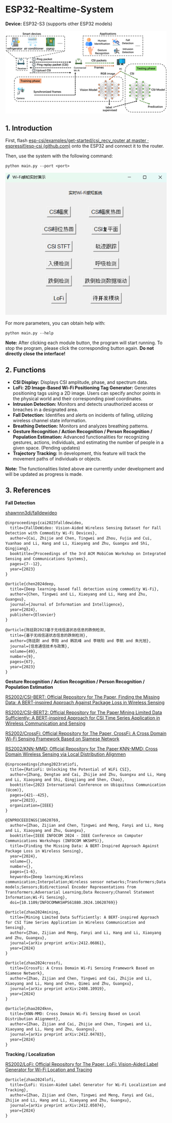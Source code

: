 # ESP32-Realtime-System

**Device:** ESP32-S3 (supports other ESP32 models)

![](./fig/main.png)



## 1. Introduction

First, flash [esp-csi/examples/get-started/csi_recv_router at master · espressif/esp-csi (github.com)](https://github.com/espressif/esp-csi/tree/master/examples/get-started/csi_recv_router) onto the ESP32 and connect it to the router.

Then, use the system with the following command:

```shell
python main.py --port <port>
```

![](./fig/ui.png)



For more parameters, you can obtain help with:

```shell
python main.py --help
```

**Note:** After clicking each module button, the program will start running. To stop the program, please click the corresponding button again. **Do not directly close the interface!**



## 2. Functions

- **CSI Display:** Displays CSI amplitude, phase, and spectrum data.
- **LoFi: 2D Image-Based Wi-Fi Positioning Tag Generator:** Generates positioning tags using a 2D image. Users can specify anchor points in the physical world and their corresponding pixel coordinates.
- **Intrusion Detection:** Monitors and detects unauthorized access or breaches in a designated area.
- **Fall Detection:** Identifies and alerts on incidents of falling, utilizing wireless channel state information.
- **Breathing Detection:** Monitors and analyzes breathing patterns.
- **Gesture Recognition / Action Recognition / Person Recognition / Population Estimation:** Advanced functionalities for recognizing gestures, actions, individuals, and estimating the number of people in a given space. (Pending updates)
- **Trajectory Tracking:** In development, this feature will track the movement paths of individuals or objects.

**Note:** The functionalities listed above are currently under development and will be updated as progress is made.



## 3. References

**Fall Detection**

[shawnnn3di/falldewideo](https://github.com/shawnnn3di/falldewideo)

```
@inproceedings{cai2023falldewideo,
  title={FallDeWideo: Vision-Aided Wireless Sensing Dataset for Fall Detection with Commodity Wi-Fi Devices},
  author={Cai, Zhijie and Chen, Tingwei and Zhou, Fujia and Cui, Yuanhao and Li, Hang and Li, Xiaoyang and Zhu, Guangxu and Shi, Qingjiang},
  booktitle={Proceedings of the 3rd ACM MobiCom Workshop on Integrated Sensing and Communications Systems},
  pages={7--12},
  year={2023}
}
```

```
@article{chen2024deep,
  title={Deep learning-based fall detection using commodity Wi-Fi},
  author={Chen, Tingwei and Li, Xiaoyang and Li, Hang and Zhu, Guangxu},
  journal={Journal of Information and Intelligence},
  year={2024},
  publisher={Elsevier}
}
```

```
@article{陈廷尉2023基于无线信道状态信息的跌倒检测,
  title={基于无线信道状态信息的跌倒检测},
  author={陈廷尉 and 李阳 and 韩凯峰 and 李晓阳 and 李航 and 朱光旭},
  journal={信息通信技术与政策},
  volume={49},
  number={9},
  pages={67},
  year={2023}
}
```



**Gesture Recognition / Action Recognition / Person Recognition / Population Estimation**

[RS2002/CSI-BERT: Official Repository for The Paper, Finding the Missing Data: A BERT-inspired Approach Against Package Loss in Wireless Sensing](https://github.com/RS2002/CSI-BERT)

[RS2002/CSI-BERT2: Official Repository for The Paper,Mining Limited Data Sufficiently: A BERT-inspired Approach for CSI Time Series Application in Wireless Communication and Sensing](https://github.com/RS2002/CSI-BERT2)

[RS2002/CrossFi: Official Repository for The Paper, CrossFi: A Cross Domain Wi-Fi Sensing Framework Based on Siamese Network](https://github.com/RS2002/CrossFi)

[RS2002/KNN-MMD: Official Repository for The Paper,KNN-MMD: Cross Domain Wireless Sensing via Local Distribution Alignmen](https://github.com/RS2002/KNN-MMD)



```
@inproceedings{zhang2023ratiofi,
  title={RatioFi: Unlocking the Potential of WiFi CSI},
  author={Zhang, Dengtao and Cai, Zhijie and Zhu, Guangxu and Li, Hang and Li, Xiaoyang and Shi, Qingjiang and Shen, Chao},
  booktitle={2023 International Conference on Ubiquitous Communication (Ucom)},
  pages={421--425},
  year={2023},
  organization={IEEE}
}
```

```
@INPROCEEDINGS{10620769,
  author={Zhao, Zijian and Chen, Tingwei and Meng, Fanyi and Li, Hang and Li, Xiaoyang and Zhu, Guangxu},
  booktitle={IEEE INFOCOM 2024 - IEEE Conference on Computer Communications Workshops (INFOCOM WKSHPS)}, 
  title={Finding the Missing Data: A BERT-Inspired Approach Against Package Loss in Wireless Sensing}, 
  year={2024},
  volume={},
  number={},
  pages={1-6},
  keywords={Deep learning;Wireless communication;Interpolation;Wireless sensor networks;Transformers;Data models;Sensors;Bidirectional Encoder Representations from Transformers;Adversarial Learning;Data Recovery;Channel Statement Information;Wi-Fi Sensing},
  doi={10.1109/INFOCOMWKSHPS61880.2024.10620769}}
```

```
@article{zhao2024mining,
  title={Mining Limited Data Sufficiently: A BERT-inspired Approach for CSI Time Series Application in Wireless Communication and Sensing},
  author={Zhao, Zijian and Meng, Fanyi and Li, Hang and Li, Xiaoyang and Zhu, Guangxu},
  journal={arXiv preprint arXiv:2412.06861},
  year={2024}
}
```

```
@article{zhao2024crossfi,
  title={CrossFi: A Cross Domain Wi-Fi Sensing Framework Based on Siamese Network},
  author={Zhao, Zijian and Chen, Tingwei and Cai, Zhijie and Li, Xiaoyang and Li, Hang and Chen, Qimei and Zhu, Guangxu},
  journal={arXiv preprint arXiv:2408.10919},
  year={2024}
}
```

```
@article{zhao2024knn,
  title={KNN-MMD: Cross Domain Wi-Fi Sensing Based on Local Distribution Alignment},
  author={Zhao, Zijian and Cai, Zhijie and Chen, Tingwei and Li, Xiaoyang and Li, Hang and Zhu, Guangxu},
  journal={arXiv preprint arXiv:2412.04783},
  year={2024}
}
```



**Tracking / Localization**

[RS2002/LoFi: Official Repository for The Paper, LoFi: Vision-Aided Label Generator for Wi-Fi Location and Tracing](https://github.com/RS2002/LoFi)

```
@article{zhao2024lofi,
  title={LoFi: Vision-Aided Label Generator for Wi-Fi Localization and Tracking},
  author={Zhao, Zijian and Chen, Tingwei and Meng, Fanyi and Cai, Zhijie and Li, Hang and Li, Xiaoyang and Zhu, Guangxu},
  journal={arXiv preprint arXiv:2412.05074},
  year={2024}
}
```
